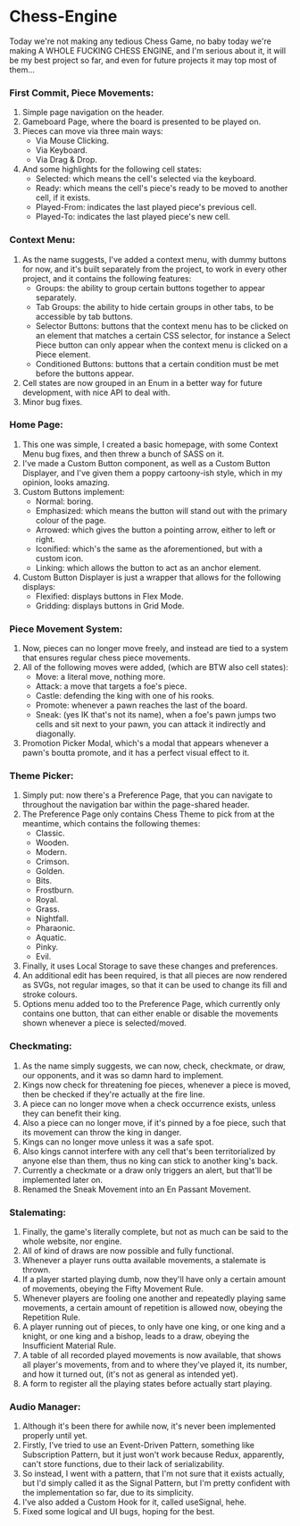 # Chess-Engine

Today we're not making any tedious Chess Game, no baby today we're making A WHOLE FUCKING CHESS ENGINE, and I'm serious about it, it will be my best project so far, and even for future projects it may top most of them…

### First Commit, Piece Movements:
1. Simple page navigation on the header.
2. Gameboard Page, where the board is presented to be played on.
3. Pieces can move via three main ways:
   * Via Mouse Clicking.
   * Via Keyboard.
   * Via Drag & Drop.
4. And some highlights for the following cell states:
   * Selected: which means the cell's selected via the keyboard.
   * Ready: which means the cell's piece's ready to be moved to another cell, if it exists.
   * Played-From: indicates the last played piece's previous cell.
   * Played-To: indicates the last played piece's new cell.

### Context Menu:
1. As the name suggests, I've added a context menu, with dummy buttons for now, and it's built separately from the project, to work in every other project, and it contains the following features:
   * Groups: the ability to group certain buttons together to appear separately.
   * Tab Groups: the ability to hide certain groups in other tabs, to be accessible by tab buttons.
   * Selector Buttons: buttons that the context menu has to be clicked on an element that matches a certain CSS selector, for instance a Select Piece button can only appear when the context menu is clicked on a Piece element.
   * Conditioned Buttons: buttons that a certain condition must be met before the buttons appear.
2. Cell states are now grouped in an Enum in a better way for future development, with nice API to deal with.
3. Minor bug fixes.

### Home Page:
1. This one was simple, I created a basic homepage, with some Context Menu bug fixes, and then threw a bunch of SASS on it.
2. I've made a Custom Button component, as well as a Custom Button Displayer, and I've given them a poppy cartoony-ish style, which in my opinion, looks amazing.
3. Custom Buttons implement:
   * Normal: boring.
   * Emphasized: which means the button will stand out with the primary colour of the page.
   * Arrowed: which gives the button a pointing arrow, either to left or right.
   * Iconified: which's the same as the aforementioned, but with a custom icon.
   * Linking: which allows the button to act as an anchor element.
 4. Custom Button Displayer is just a wrapper that allows for the following displays:
    * Flexified: displays buttons in Flex Mode.
    * Gridding: displays buttons in Grid Mode.

### Piece Movement System:
1. Now, pieces can no longer move freely, and instead are tied to a system that ensures regular chess piece movements.
2. All of the following moves were added, (which are BTW also cell states):
   * Move: a literal move, nothing more.
   * Attack: a move that targets a foe's piece.
   * Castle: defending the king with one of his rooks.
   * Promote: whenever a pawn reaches the last of the board.
   * Sneak: (yes IK that's not its name), when a foe's pawn jumps two cells and sit next to your pawn, you can attack it indirectly and diagonally.
3. Promotion Picker Modal, which's a modal that appears whenever a pawn's boutta promote, and it has a perfect visual effect to it.

### Theme Picker:
1. Simply put: now there's a Preference Page, that you can navigate to throughout the navigation bar within the page-shared header.
2. The Preference Page only contains Chess Theme to pick from at the meantime, which contains the following themes:
   * Classic.
   * Wooden.
   * Modern.
   * Crimson.
   * Golden.
   * Bits.
   * Frostburn.
   * Royal.
   * Grass.
   * Nightfall.
   * Pharaonic.
   * Aquatic.
   * Pinky.
   * Evil.
3. Finally, it uses Local Storage to save these changes and preferences.
4. An additional edit has been required, is that all pieces are now rendered as SVGs, not regular images, so that it can be used to change its fill and stroke colours.
5. Options menu added too to the Preference Page, which currently only contains one button, that can either enable or disable the movements shown whenever a piece is selected/moved.

### Checkmating:
1. As the name simply suggests, we can now, check, checkmate, or draw, our opponents, and it was so damn hard to implement.
2. Kings now check for threatening foe pieces, whenever a piece is moved, then be checked if they're actually at the fire line.
3. A piece can no longer move when a check occurrence exists, unless they can benefit their king.
4. Also a piece can no longer move, if it's pinned by a foe piece, such that its movement can throw the king in danger.
5. Kings can no longer move unless it was a safe spot.
6. Also kings cannot interfere with any cell that's been territorialized by anyone else than them, thus no king can stick to another king's back.
7. Currently a checkmate or a draw only triggers an alert, but that'll be implemented later on.
8. Renamed the Sneak Movement into an En Passant Movement.

### Stalemating:
1. Finally, the game's literally complete, but not as much can be said to the whole website, nor engine.
2. All of kind of draws are now possible and fully functional.
3. Whenever a player runs outta available movements, a stalemate is thrown.
4. If a player started playing dumb, now they'll have only a certain amount of movements, obeying the Fifty Movement Rule.
5. Whenever players are fooling one another and repeatedly playing same movements, a certain amount of repetition is allowed now, obeying the Repetition Rule.
6. A player running out of pieces, to only have one king, or one king and a knight, or one king and a bishop, leads to a draw, obeying the Insufficient Material Rule.
7. A table of all recorded played movements is now available, that shows all player's movements, from and to where they've played it, its number, and how it turned out, (it's not as general as intended yet).
8. A form to register all the playing states before actually start playing.

### Audio Manager:
1. Although it's been there for awhile now, it's never been implemented properly until yet.
2. Firstly, I've tried to use an Event-Driven Pattern, something like Subscription Pattern, but it just won't work because Redux, apparently, can't store functions, due to their lack of serializability.
3. So instead, I went with a pattern, that I'm not sure that it exists actually, but I'd simply called it as the Signal Pattern, but I'm pretty confident with the implementation so far, due to its simplicity.
4. I've also added a Custom Hook for it, called useSignal, hehe.
5. Fixed some logical and UI bugs, hoping for the best.